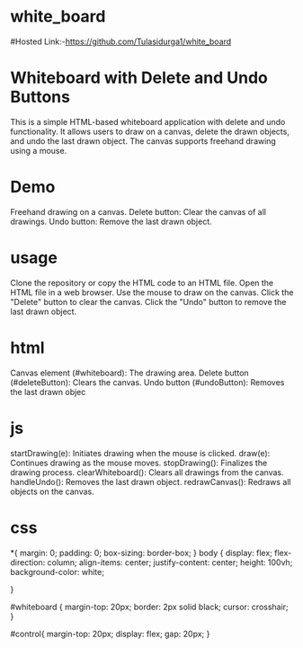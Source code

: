 # white_board
#Hosted Link:-https://github.com/Tulasidurga1/white_board



# Whiteboard with Delete and Undo Buttons
This is a simple HTML-based whiteboard application with delete and undo functionality. It allows users to draw on a canvas, delete the drawn objects, and undo the last drawn object. The canvas supports freehand drawing using a mouse.
# Demo
Freehand drawing on a canvas.
Delete button: Clear the canvas of all drawings.
Undo button: Remove the last drawn object.
# usage
Clone the repository or copy the HTML code to an HTML file.
Open the HTML file in a web browser.
Use the mouse to draw on the canvas.
Click the "Delete" button to clear the canvas.
Click the "Undo" button to remove the last drawn object.
# html
Canvas element (#whiteboard): The drawing area.
Delete button (#deleteButton): Clears the canvas.
Undo button (#undoButton): Removes the last drawn objec
# js
startDrawing(e): Initiates drawing when the mouse is clicked.
draw(e): Continues drawing as the mouse moves.
stopDrawing(): Finalizes the drawing process.
clearWhiteboard(): Clears all drawings from the canvas.
handleUndo(): Removes the last drawn object.
redrawCanvas(): Redraws all objects on the canvas.
# css
*{
    margin: 0;
    padding: 0;
    box-sizing: border-box;
}
body {
    display: flex;
    flex-direction: column;
    align-items: center;
    justify-content: center;
    height: 100vh;
    background-color: white;
 
  }

#whiteboard {
    margin-top: 20px;
    border: 2px solid black;
    cursor: crosshair;
  }

#control{
    margin-top: 20px;
    display: flex;
    gap: 20px;
  }
